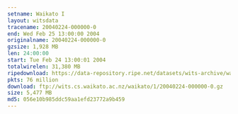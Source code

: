```yaml
---
setname: Waikato I
layout: witsdata
tracename: 20040224-000000-0
end: Wed Feb 25 13:00:00 2004
originalname: 20040224-000000-0
gzsize: 1,928 MB
len: 24:00:00
start: Tue Feb 24 13:00:01 2004
totalwirelen: 31,380 MB
ripedownload: https://data-repository.ripe.net/datasets/wits-archive/waikato/1/20040224-000000-0.gz
pkts: 76 million
download: ftp://wits.cs.waikato.ac.nz/waikato/1/20040224-000000-0.gz
size: 5,477 MB
md5: 056e10b985ddc59aa1efd23772a9b459
---
```

